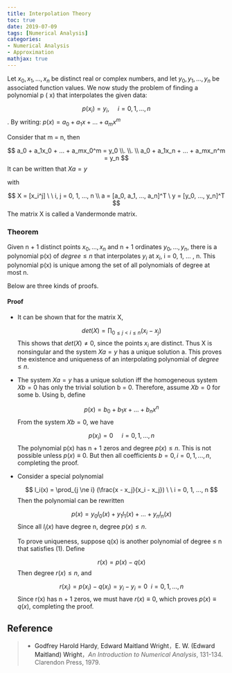 ```yaml
---
title: Interpolation Theory
toc: true
date: 2019-07-09
tags: [Numerical Analysis]
categories: 
- Numerical Analysis
- Approximation
mathjax: true
---
```


Let $x_0, x_1, ... , x_n$ be distinct real or complex numbers, and let $y_0 , y_1, ..., y_n$ be associated function values. We now study the problem of finding a polynomial p ( x) that interpolates the given data:

$$
p(x_i) = y_i, \ \ \ \ \ i = 0, 1, ..., n
$$.
By writing: 		$p(x) = a_0 + a_1x + ... + a_mx^m$

Consider that m = n, then

$$
a_0 + a_1x_0 + ... + a_mx_0^m = y_0
 \\.
 \\.
 \\
 a_0 + a_1x_n + ... + a_mx_n^m = y_n
$$
It can be written that $Xa = y$

with

$$
X = [x_i^j] \ \  i, j = 0, 1, ..., n
\\
a = [a_0, a_1, ..., a_n]^T \ y = [y_0, ..., y_n]^T
$$
The matrix X is called a Vandermonde matrix.

### Theorem

Given n + 1 distinct points $x_0, ... , x_n$ and n + 1 ordinates $y_0, ..., y_n$, there is a polynomial p(x) of $degree  \le  n$ that interpolates $y_i$ at $x_i$, i = 0, 1, ... , n. This polynomial p(x) is unique among the set of all polynomials of degree at most n. 

Below are three kinds of proofs.

#### Proof

- It can be shown that for the matrix X,

  $$
  det(X) = \prod_{0 \le j < i  \le n}(x_i - x_j)
  $$
  This shows that $det(X) \ne 0$, since the points $x_i$ are distinct. Thus X is nonsingular and the system $Xa = y$ has a unique solution a. This proves the existence and uniqueness of an interpolating polynomial of $degree \le n$.

- The system $Xa = y$ has a unique solution iff the homogeneous system $Xb = 0$ has only the trivial solution b = 0. Therefore, assume $Xb = 0$ for some b. Using b, define 
  
  $$
  p(x) = b_0 + b_1x + ... + b_nx^n
  $$
  From the system $Xb = 0$, we have
  
  $$
  p(x_i) = 0 \ \ \ \ \ i = 0, 1, ..., n
  $$
  The polynomial p(x) has n + 1 zeros and degree $p(x) \le n$. This is not possible unless $p(x) \equiv 0$. But then all coefficients $b = 0, i = 0, 1, ... , n$, completing the proof. 

- Consider a special polynomial
  
  $$
  l_i(x) = \prod_{j \ne i} (\frac{x - x_j}{x_i - x_j}) \ \  i = 0, 1, ..., n
  $$
  Then the polynomial can be rewritten
  
  $$
  p(x) = y_0l_0(x) + y_1l_1(x) + ... + y_nl_n(x)
  $$
  Since all $l_i(x)$ have degree n, degree $p(x) \le n$.

  To prove uniqueness, suppose q(x) is another polynomial of degree $\le$ n that satisfies (1). Define
  
  $$
  r(x) = p(x) - q(x)
  $$
  Then degree $r(x) \le n$, and
  
  $$
  r(x_i) = p(x_i) - q(x_i) = y_i - y_i = 0 \ \ i = 0, 1, ..., n
  $$
  Since r(x) has n + 1 zeros, we must have $r(x) \equiv 0$, which proves $p(x) \equiv q(x)$, completing the proof.

## Reference

> - <a style="text-decoration:none;" href="https://www.google.co.jp/search?hl=zh-CN&tbo=p&tbm=bks&q=inauthor:Godfrey+Harold+Hardy">Godfrey Harold Hardy</a>, <a style="text-decoration:none;" href="https://www.google.co.jp/search?hl=zh-CN&tbo=p&tbm=bks&q=inauthor:Edward+Maitland+Wright">Edward Maitland Wright</a>，<a style="text-decoration:none;" href="https://www.google.co.jp/search?hl=zh-CN&tbo=p&tbm=bks&q=inauthor:E.+W.+(Edward+Maitland)+Wright">E. W. (Edward Maitland) Wright</a>，*An Introduction to Numerical Analysis*, 131-134. Clarendon Press, 1979.